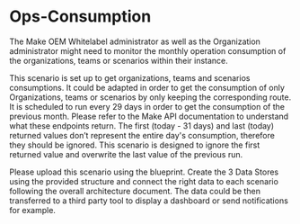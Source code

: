 # Ops-Consumption

The Make OEM Whitelabel administrator as well as the Organization administrator might need to monitor the monthly operation consumption of the organizations, teams or scenarios within their instance. 

This scenario is set up to get organizations, teams and scenarios consumptions. It could be adapted in order to get the consumption of only Organizations, teams or scenarios by only keeping the corresponding route.
It is scheduled to run every 29 days in order to get the consumption of the previous month. Please refer to the Make API documentation to understand what these endpoints return. The first (today - 31 days) and last (today) returned values don’t represent the entire day's consumption, therefore they should be ignored. 
This scenario is designed to ignore the first returned value and overwrite the last value of the previous run. 

Please upload this scenario using the blueprint. Create the 3 Data Stores using the provided structure and connect the right data to each scenario following the overall architecture document. 
The data could be then transferred to a third party tool to display a dashboard or send notifications for example. 
